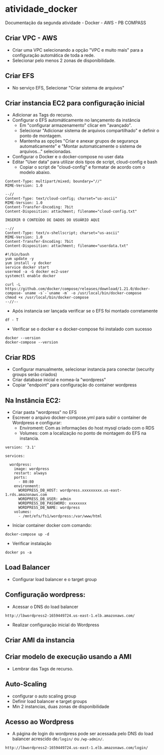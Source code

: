 # atividade_docker

Documentação da segunda atividade - Docker - AWS - PB COMPASS

## Criar VPC - AWS
- Criar uma VPC selecionando a opção "VPC e muito mais" para a configuração automática de toda a rede.
- Selecionar pelo menos 2 zonas de disponibilidade.
  
## Criar EFS
- No serviço EFS, Selecionar "Criar sistema de arquivos"
  
## Criar instancia EC2 para configuração inicial
- Adicionar as Tags do recurso.
- Configurar o EFS automáticamente no lançamento da instância
	- Em "configurar armazenamento" clicar em "avançado".
 	- Selecionar "Adicionar sistema de arquivos compartilhado" e definir o ponto de montagem.
  	- Mantenha as opções "Criar e anexar grupos de segurança automaticamente" e "Montar automaticamente o sistema de arquivos..." selecionadas.
- Configurar o Docker e o docker-compose no user data    		 
- Editar "User data" para utilizar dois tipos de script, cloud-config e bash
	- Copiar o script de "cloud-config" e formatar de acordo com o modelo abaixo. 
```
Content-Type: multipart/mixed; boundary="//"
MIME-Version: 1.0

--//
Content-Type: text/cloud-config; charset="us-ascii"
MIME-Version: 1.0
Content-Transfer-Encoding: 7bit
Content-Disposition: attachment; filename="cloud-config.txt"

INSERIR O CONTEÚDO DE DADOS DO USUÁRIO AQUI

--//
Content-Type: text/x-shellscript; charset="us-ascii"
MIME-Version: 1.0
Content-Transfer-Encoding: 7bit
Content-Disposition: attachment; filename="userdata.txt"

#!/bin/bash
yum update -y
yum install -y docker
service docker start
usermod -a -G docker ec2-user
systemctl enable docker

curl -L https://github.com/docker/compose/releases/download/1.21.0/docker-compose-`uname -s`-`uname -m` -o /usr/local/bin/docker-compose
chmod +x /usr/local/bin/docker-compose
--//--

```

- Após instancia ser lançada verificar se o EFS foi montado corretamente

```
df - T
```

 - Verificar se o docker e o docker-compose foi instalado com sucesso
```
docker --version
docker-compose --version
```
  
## Criar RDS
- Configurar manualmente, selecionar instancia para conectar (security groups serão criados)
- Criar database inicial e nomea-la "wordpress"
- Copiar "endpoint" para configuração do container wordpress
  
## Na Instância EC2:
- Criar pasta "wordpress" no EFS
- Escrever o arquivo docker-compose.yml para subir o container de Wordpress e configurar:
	- Enviroment: Com as informações do host mysql criado com o RDS
	- Volumes: com a localização no ponto de montagem do EFS na instancia.
```
version: '3.1'

services:

  wordpress:
    image: wordpress
    restart: always
    ports:
      - 80:80
    environment:
      WORDPRESS_DB_HOST: wordpress.xxxxxxxxx.us-east-1.rds.amazonaws.com
      WORDPRESS_DB_USER: admin
      WORDPRESS_DB_PASSWORD: xxxxxxxx
      WORDPRESS_DB_NAME: wordpress
    volumes:
      - /mnt/efs/fs1/wordpress:/var/www/html
```
- Iniciar container docker com comando:
```  
docker-compose up -d
```
- Verificar instalação

```
docker ps -a
```
  
## Load Balancer
- Configurar load balancer e o target group
  
## Configuração wordpress:
- Acessar o DNS do load balancer
```
http://lbwordpress2-1659449724.us-east-1.elb.amazonaws.com/
```
- Realizar configuração inicial do Wordpress
  
## Criar AMI da instancia

## Criar modelo de execução usando a AMI
- Lembrar das Tags de recurso.
  
## Auto-Scaling
- configurar o auto scaling group 
- Definir load balancer e target groups
- Min 2 instancias, duas zonas de disponibilidade

## Acesso ao Wordpress

- A página de login do wordpress pode ser acessada pelo DNS do load balancer acrescido de```/login/``` ou ```/wp-admin/```.
```
http://lbwordpress2-1659449724.us-east-1.elb.amazonaws.com/login/
```

